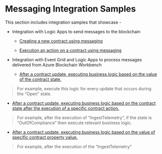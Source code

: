 Messaging Integration Samples
=============================

This section includes integration samples that showcase -

-   Integration with Logic Apps to send messages to the blockchain

    -   [Creating a new contract using messaging](CreateContract.md)

    -   [Execution an action on a contract using
        messaging](CreateContractAction.md)

-   Integration with Event Grid and Logic Apps to process messages delivered
    from Azure Blockchain Workbench

    -   [After a contract update, executing business logic based on the value of
        the contract
        state.](ExecuteLogicBasedOnContractStateAfterAContractUpdate.md)

>   For example, execute this logic for every update that occurs during the
>   “Open” state.

-   [After a contract update, executing business logic based on the contract
    state after the execution of a specific contract action.](
    ExecuteLogicBasedOnContractStateAfterASpecificContractAction.md)

>   For example, after the execution of “IngestTelemetry”, if the state is
>   “OutOfCompliance” then execute relevant business logic.

-   [After a contract update, executing business logic based on the value of
    specific contract property value.](
    ExecuteLogicBasedOnPropertyValueAfterASpecificContractAction.md)

>   For example, after the execution of the “IngestTelemetry”
